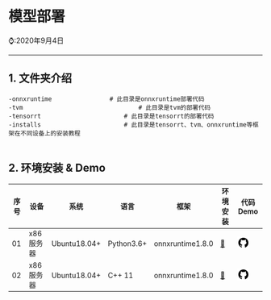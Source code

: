 # 模型部署

⌚️:2020年9月4日

---

## 1. 文件夹介绍

```
-onnxruntime				# 此目录是onnxruntime部署代码
-tvm								# 此目录是tvm的部署代码
-tensorrt						# 此目录是tensorrt的部署代码
-installs						# 此目录是tensorrt、tvm、onnxruntime等框架在不同设备上的安装教程


```

## 2. 环境安装 & Demo

| 序号 | 设备      | 系统         | 语言       | 框架             | 环境安装                                                 | 代码Demo                                                     |
| ---- | --------- | ------------ | ---------- | ---------------- | -------------------------------------------------------- | ------------------------------------------------------------ |
| 01   | x86服务器 | Ubuntu18.04+ | Python3.6+ | onnxruntime1.8.0 | [📎](installs/x86_ubuntu20.04_python_onnxruntime1.8.1.md) | [![](installs/imgs/github.png)](onnxruntime/x86_ubuntu/README.md) |
| 02   | x86服务器 | Ubuntu18.04+ | C++ 11     | onnxruntime1.8.0 | [📎](installs/x86_ubuntu20.04_cpp_onnxruntime1.8.1.md)    | [![](installs/imgs/github.png)](onnxruntime/x86_windows/README.md) |


